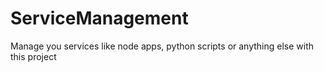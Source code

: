 # ServiceManagement

Manage you services like node apps, python scripts or anything else with this project
